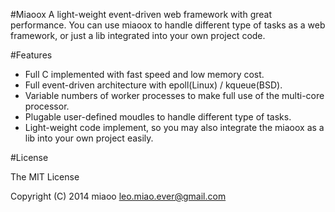 #Miaoox
A light-weight event-driven web framework with great performance. You can use miaoox to handle different type of tasks as a web framework, or just a lib integrated into your own project code.

#Features
* Full C implemented with fast speed and low memory cost.
* Full event-driven architecture with epoll(Linux) / kqueue(BSD).
* Variable numbers of worker processes to make full use of the multi-core processor.
* Plugable user-defined moudles to handle different type of tasks.
* Light-weight code implement, so you may also integrate the miaoox as a lib into your own project easily.

#License

The MIT License

Copyright (C) 2014 miaoo leo.miao.ever@gmail.com



